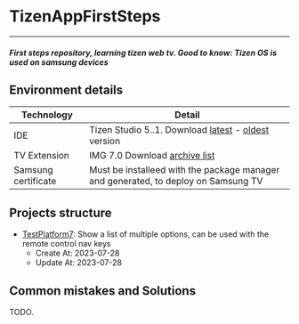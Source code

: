 # TizenAppFirstSteps 
---

##### First steps repository, learning tizen web tv. Good to know: Tizen OS is used on samsung devices

## Environment details

| Technology | Detail |
| ------ | ----------- |
| IDE   | Tizen Studio 5..1. Download [latest](https://developer.tizen.org/ko/development/tizen-studio/download?langredirect=1) - [oldest](https://download.tizen.org/sdk/Installer/) version| 
| TV Extension | IMG  7.0  Download [archive list](https://developer.samsung.com/smarttv/develop/tools/tv-extension/archive.html)|
| Samsung certificate    | Must be installeed with the package manager and generated, to deploy on Samsung TV |


## Projects structure

+ [TestPlatform7](https://github.com/randi2993/TizenAppFirstSteps/tree/main/TestPlatform7): Show a list of multiple options, can be used with the remote control nav keys
  - Create At: 2023-07-28
  - Update At: 2023-07-28
  
  
## Common mistakes and Solutions

TODO.
